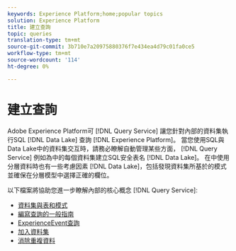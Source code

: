 ```yaml
---
keywords: Experience Platform;home;popular topics
solution: Experience Platform
title: 建立查詢
topic: queries
translation-type: tm+mt
source-git-commit: 3b710e7a20975880376f7e434ea4d79c01fa0ce5
workflow-type: tm+mt
source-wordcount: '114'
ht-degree: 0%

---
```



# 建立查詢

Adobe Experience Platform可 [!DNL Query Service] 讓您針對內部的資料集執行SQL [!DNL Data Lake] 查詢 [!DNL Experience Platform]。 當您使用SQL與Data Lake中的資料集交互時，請務必瞭解自動管理某些方面， [!DNL Query Service] 例如為中的每個資料集建立SQL安全表名 [!DNL Data Lake]。 在中使用分層資料時也有一些考慮因素 [!DNL Data Lake]，包括發現資料集所基於的模式並確保在分層模型中選擇正確的欄位。

以下檔案將協助您進一步瞭解內部的核心概念 [!DNL Query Service]:

- [資料集與表和模式](./datasets-and-tables.md)
- [編寫查詢的一般指南](./writing-queries.md)
- [ExperienceEvent查詢](./experience-event-queries.md)
- [加入資料集](./joining-datasets.md)
- [消除重複資料](./deduplication.md)
